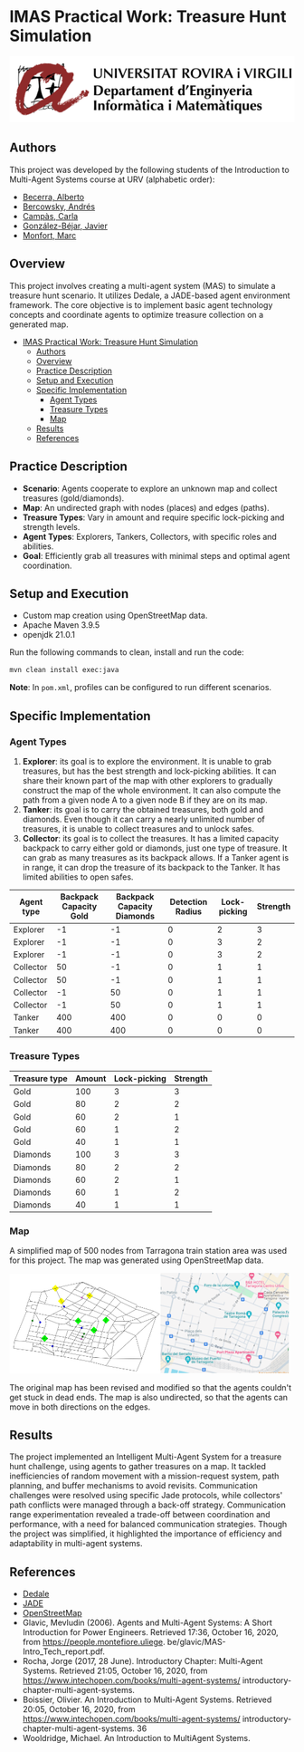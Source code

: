 # IMAS Practical Work: Treasure Hunt Simulation
![Alt text](img/deim-bandera-color-01.png)

## Authors
This project was developed by the following students of the Introduction to Multi-Agent Systems course at URV (alphabetic order):

- [Becerra, Alberto](https://github.com/BecTome)
- [Bercowsky, Andrés](https://github.com/bercowsky)
- [Campàs, Carla](https://github.com/carlacampas)
- [González-Béjar, Javier](https://github.com/Javier200107)
- [Monfort, Marc](https://github.com/marcmonfort)

## Overview
This project involves creating a multi-agent system (MAS) to simulate a treasure hunt scenario. It utilizes Dedale, a JADE-based agent environment framework. The core objective is to implement basic agent technology concepts and coordinate agents to optimize treasure collection on a generated map.

- [IMAS Practical Work: Treasure Hunt Simulation](#imas-practical-work-treasure-hunt-simulation)
  - [Authors](#authors)
  - [Overview](#overview)
  - [Practice Description](#practice-description)
  - [Setup and Execution](#setup-and-execution)
  - [Specific Implementation](#specific-implementation)
    - [Agent Types](#agent-types)
    - [Treasure Types](#treasure-types)
    - [Map](#map)
  - [Results](#results)
  - [References](#references)


## Practice Description
- **Scenario**: Agents cooperate to explore an unknown map and collect treasures (gold/diamonds).
- **Map**: An undirected graph with nodes (places) and edges (paths).
- **Treasure Types**: Vary in amount and require specific lock-picking and strength levels.
- **Agent Types**: Explorers, Tankers, Collectors, with specific roles and abilities.
- **Goal**: Efficiently grab all treasures with minimal steps and optimal agent coordination.

## Setup and Execution
- Custom map creation using OpenStreetMap data.
- Apache Maven 3.9.5
- openjdk 21.0.1

Run the following commands to clean, install and run the code:
```bash
mvn clean install exec:java
```

**Note**: In `pom.xml`, profiles can be configured to run different scenarios.

## Specific Implementation

### Agent Types
1. **Explorer**: its goal is to explore the environment. It is unable to grab treasures, but has the best strength and lock-picking abilities. It can share their known part of the map with other explorers to gradually construct the map of the whole environment. It can also compute the path from a given node A to a given node B if they are on its map.
2. **Tanker**: its goal is to carry the obtained treasures, both gold and diamonds. Even though
it can carry a nearly unlimited number of treasures, it is unable to collect treasures and
to unlock safes.
3. **Collector**: its goal is to collect the treasures. It has a limited capacity backpack to carry
either gold or diamonds, just one type of treasure. It can grab as many treasures as its
backpack allows. If a Tanker agent is in range, it can drop the treasure of its backpack to
the Tanker. It has limited abilities to open safes.

| Agent type | Backpack Capacity Gold | Backpack Capacity Diamonds | Detection Radius | Lock-picking | Strength |
|------------|------------------------|----------------------------|------------------|--------------|----------|
| Explorer   | -1                     | -1                         | 0                | 2            | 3        |
| Explorer   | -1                     | -1                         | 0                | 3            | 2        |
| Explorer   | -1                     | -1                         | 0                | 3            | 2        |
| Collector  | 50                     | -1                         | 0                | 1            | 1        |
| Collector  | 50                     | -1                         | 0                | 1            | 1        |
| Collector  | -1                     | 50                         | 0                | 1            | 1        |
| Collector  | -1                     | 50                         | 0                | 1            | 1        |
| Tanker     | 400                    | 400                        | 0                | 0            | 0        |
| Tanker     | 400                    | 400                        | 0                | 0            | 0        |

### Treasure Types

| Treasure type | Amount | Lock-picking | Strength |
|---------------|--------|--------------|----------|
| Gold          | 100    | 3            | 3        |
| Gold          | 80     | 2            | 2        |
| Gold          | 60     | 2            | 1        |
| Gold          | 60     | 1            | 2        |
| Gold          | 40     | 1            | 1        |
| Diamonds      | 100    | 3            | 3        |
| Diamonds      | 80     | 2            | 2        |
| Diamonds      | 60     | 2            | 1        |
| Diamonds      | 60     | 1            | 2        |
| Diamonds      | 40     | 1            | 1        |

### Map

A simplified map of 500 nodes from Tarragona train station area was used for this project. The map was generated using OpenStreetMap data.

<!-- Insert double column images -->
<img src="img/Map_image.jpg" width="53%" /><img src="img/Tarragona_train_station.png" width="45%" />

The original map has been revised and modified so that the agents couldn't get stuck in dead ends. The map is also undirected, so that the agents can move in both directions on the edges.

## Results

The project implemented an Intelligent Multi-Agent System for a treasure hunt challenge, using agents to gather treasures on a map. It tackled inefficiencies of random movement with a mission-request system, path planning, and buffer mechanisms to avoid revisits. Communication challenges were resolved using specific Jade protocols, while collectors' path conflicts were managed through a back-off strategy. Communication range experimentation revealed a trade-off between coordination and performance, with a need for balanced communication strategies. Though the project was simplified, it highlighted the importance of efficiency and adaptability in multi-agent systems.

## References

- [Dedale](https://dedale.gitlab.io/dedale/)
- [JADE](https://jade.tilab.com/)
- [OpenStreetMap](https://www.openstreetmap.org/#map=5/38.007/0.000)
- Glavic, Mevludin (2006). Agents and Multi-Agent Systems: A Short Introduction for Power
Engineers. Retrieved 17:36, October 16, 2020, from https://people.montefiore.uliege.
be/glavic/MAS-Intro_Tech_report.pdf.
- Rocha, Jorge (2017, 28 June). Introductory Chapter: Multi-Agent Systems. Retrieved
21:05, October 16, 2020, from https://www.intechopen.com/books/multi-agent-systems/
introductory-chapter-multi-agent-systems.
- Boissier, Olivier. An Introduction to Multi-Agent Systems. Retrieved 20:05,
October 16, 2020, from https://www.intechopen.com/books/multi-agent-systems/
introductory-chapter-multi-agent-systems.
36
- Wooldridge, Michael. An Introduction to MultiAgent Systems.
